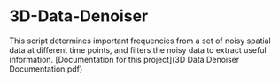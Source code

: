 # 3D-Data-Denoiser
 This script determines important frequencies from a set of noisy spatial data at different time points, and filters the noisy data to extract useful information. 
[Documentation for this project](3D Data Denoiser Documentation.pdf)
